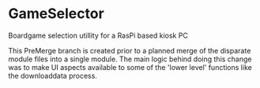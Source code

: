 GameSelector
============

Boardgame selection utillity for a RasPi based kiosk PC

This PreMerge branch is created prior to a planned merge of the disparate module files
into a single module.  The main logic behind doing this change was to make UI aspects available
to some of the 'lower level' functions like the downloaddata process.
